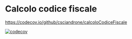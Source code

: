 # Calcolo codice fiscale

https://codecov.io/github/csciandrone/calcoloCodiceFiscale

[![codecov](https://codecov.io/gh/springframeworkguru/spring5-mysql-recipe-app/branch/master/graph/badge.svg)](https://codecov.io/github/csciandrone/calcoloCodiceFiscale)